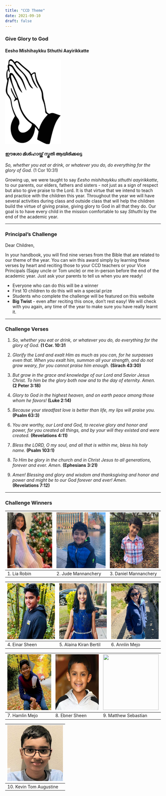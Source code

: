 ```yaml
---
title: "CCD Theme"
date: 2021-09-10
draft: false
---
```


### **Give Glory to God**

#### Eesho Mishihaykku Sthuthi Aayirikkatte

<img src="/img/sthuthi.jpg" width="180" width="100%" height="auto">
<p></p>

#### ഈശോ മിശിഹായ്ക്ക് സ്തുതി ആയിരിക്കട്ടെ

*So, whether you eat or drink, or whatever you do, do everything for the glory of God.* (1 Cor 10:31)

Growing up, we were taught to say *Eesho mishihaykku sthuthi aayirikkatte*, to our parents, our elders, fathers and sisters - not just as a sign of respect but also to give praise to the Lord. It is that virtue that we intend to teach and practice with the children this year. Throughout the year we will have several activities during class and outside class that will help the children build the virtue of giving praise, giving glory to God in all that they do. Our goal is to have every child in the mission comfortable to say *Sthuthi* by the end of the academic year.

---
###  Principal’s Challenge

Dear Children,

In your handbook, you will find nine verses from the Bible that are related to our theme of the year. You can win this award simply by learning these verses by heart and reciting those to your CCD teachers or your Vice Principals (Sajay uncle or Tom uncle) or me in-person before the end of the academic year. Just ask your parents to tell us when you are ready!
 
* Everyone who can do this will be a winner
* First 10 children to do this will win a special prize
* Students who complete the challenge will be featured on this website
* **Big Twist** - even after reciting this once, don’t rest easy! We will check with you again, any time of the year to make sure you have really learnt it. 

---

### Challenge Verses

1. *So, whether you eat or drink, or whatever you do, do everything for the glory of God.*
**(1 Cor. 10:31**

2. *Glorify the Lord and exalt Him as much as you can, for he surpasses even that.*
*When you exalt him, summon all your strength, and do not grow weary, for you cannot praise him enough.*
**(Sirach 43:30)**

3. *But grow in the grace and knowledge of our Lord and Savior Jesus Christ. To him be the glory both now and to the day of eternity. Amen.*  
**(2 Peter 3:18)**

4. *Glory to God in the highest heaven,*
*and on earth peace among those whom he favors!*
**(Luke 2:14)**

5. *Because your steadfast love is better than life, my lips will praise you.*
**(Psalm 63:3)**

6. *You are worthy, our Lord and God, to receive glory and honor and power,*
*for you created all things, and by your will they existed and were created.*
**(Revelations 4:11)**

7. *Bless the LORD, O my soul, and all that is within me, bless his holy name.*
**(Psalm 103:1)**

8. *To Him be glory in the church and in Christ Jesus to all generations, forever and ever. Amen.*
**(Ephesians 3:21)**

9. *Amen! Blessing and glory and wisdom and thanksgiving and honor and power and might be to our God forever and ever! Amen.*  
**(Revelations 7:12)**

---

### Challenge Winners

| <img src="/img/PrincipleChallengeWinners/IMG-20240104-WA0004 (1).jpg" width="180" width="100%" height="180"> |<img src="/img/PrincipleChallengeWinners/IMG-20240121-WA0010 (1).jpg" width="180" width="100%" height="180">|<img src="/img/PrincipleChallengeWinners/IMG-20240121-WA0011 (1).jpg" width="180" width="100%" height="180"> |
| ------------- | ------------- | ------------- |
| 1. Lia Robin |  2. Jude Mannanchery |  3. Daniel Mannanchery |

| <img src="/img/PrincipleChallengeWinners/Ainer 4.jpg" width="180" width="100%" height="180"> | <img src="/img/PrincipleChallengeWinners/WA0013 5(1).jpg" width="180" width="100%" height="180"> | <img src="/img/PrincipleChallengeWinners/Annlin 6.jpg" width="180" width="100%" height="180"> |
| ------------- | ------------- | ------------- |
| 4. Einar Sheen | 5. Alaina Kiran Bertil | 6. Annlin Mejo |

| <img src="/img/PrincipleChallengeWinners/Hamlin 7.jpg" width="180" width="100%" height="180"> | <img src="/img/PrincipleChallengeWinners/Ebner.jpg" width="180" width="100%" height="180"> | <img src="/img/PrincipleChallengeWinners/Mathew.jpg" width="180" width="100%" height="180"> |
| ------------- | ------------- | ------------- |
| 7. Hamlin Mejo | 8. Ebner Sheen | 9. Matthew Sebastian |

| <img src="/img/PrincipleChallengeWinners/Kevin.jpg" width="180" width="100%" height="180"> |
| ------------- |
| 10. Kevin Tom Augustine |
